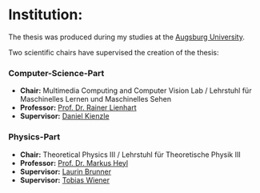 # Institution:

The thesis was produced during my studies at the [Augsburg University](https://www.uni-augsburg.de/).

Two scientific chairs have supervised the creation of the thesis:

### Computer-Science-Part

-   **Chair:** Multimedia Computing and Computer Vision Lab / Lehrstuhl für Maschinelles Lernen und Maschinelles Sehen
-   **Professor:** [Prof. Dr. Rainer Lienhart](https://www.uni-augsburg.de/de/fakultaet/fai/informatik/prof/mmc/team/lienhart/)
-   **Supervisor:** [Daniel Kienzle](https://www.uni-augsburg.de/de/fakultaet/fai/informatik/prof/mmc/team/kienzle/)

### Physics-Part

-   **Chair:** Theoretical Physics III / Lehrstuhl für Theoretische Physik III
-   **Professor:** [Prof. Dr. Markus Heyl](https://www.uni-augsburg.de/de/fakultaet/mntf/physik/groups/theo3/arbeitsgruppe/heyl/)
-   **Supervisor:** [Laurin Brunner](https://www.uni-augsburg.de/de/fakultaet/mntf/physik/groups/theo3/arbeitsgruppe/laurin-brunner/)
-   **Supervisor:** [Tobias Wiener](https://www.uni-augsburg.de/de/fakultaet/mntf/physik/groups/theo3/arbeitsgruppe/tobias-wiener/)

